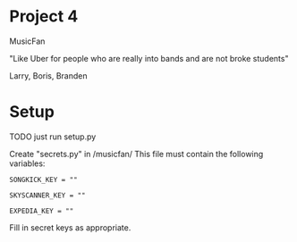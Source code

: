 # Project 4 #

MusicFan

"Like Uber for people who are really into bands and are not broke students"

Larry, Boris, Branden

# Setup #
TODO just run setup.py

Create "secrets.py" in /musicfan/
This file must contain the following variables:
~~~
SONGKICK_KEY = ""

SKYSCANNER_KEY = ""

EXPEDIA_KEY = ""
~~~
Fill in secret keys as appropriate.
